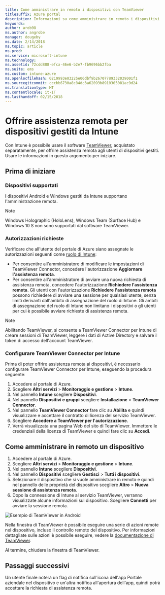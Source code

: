 ```yaml
---
title: Come amministrare in remoto i dispositivi con TeamViewer
titlesuffix: Azure portal
description: Informazioni su come amministrare in remoto i dispositivi con TeamViewer.
keywords: 
author: arob98
ms.author: angrobe
manager: dougeby
ms.date: 2/14/2018
ms.topic: article
ms.prod: 
ms.service: microsoft-intune
ms.technology: 
ms.assetid: 72cdd888-efca-46e6-b2e7-fb9696bb2fba
ms.suite: ems
ms.custom: intune-azure
ms.openlocfilehash: 0219993e0322be06dbf9b26707789332039001f1
ms.sourcegitcommit: cccbb6730a8c84dc3a62093b8910305081ac9d24
ms.translationtype: HT
ms.contentlocale: it-IT
ms.lasthandoff: 02/15/2018
---
```

# <a name="provide-remote-assistance-for-intune-managed-devices"></a>Offrire assistenza remota per dispositivi gestiti da Intune

Con Intune è possibile usare il software [TeamViewer](https://www.teamviewer.com), acquistato separatamente, per offrire assistenza remota agli utenti di dispositivi gestiti. Usare le informazioni in questo argomento per iniziare.

## <a name="before-you-start"></a>Prima di iniziare

### <a name="supported-devices"></a>Dispositivi supportati

I dispositivi Android e Windows gestiti da Intune supportano l'amministrazione remota.

>[!NOTE]
>Windows Holographic (HoloLens), Windows Team (Surface Hub) e Windows 10 S non sono supportati dal software TeamViewer.



### <a name="required-permissions"></a>Autorizzazioni richieste

Verificare che all'utente del portale di Azure siano assegnate le autorizzazioni seguenti come [ruolo di Intune](https://docs.microsoft.com/intune-azure/access-control/role-based-access-control):
- Per consentire all'amministratore di modificare le impostazioni di TeamViewer Connector, concedere l'autorizzazione **Aggiornare l'assistenza remota**.
- Per consentire all'amministratore di avviare una nuova richiesta di assistenza remota, concedere l'autorizzazione **Richiedere l'assistenza remota**. Gli utenti con l'autorizzazione **Richiedere l'assistenza remota** possono richiedere di avviare una sessione per qualsiasi utente, senza limiti derivanti dall'ambito di assegnazione del ruolo di Intune. Gli ambiti di assegnazione del ruolo di Intune non limitano i dispositivi o gli utenti per cui è possibile avviare richieste di assistenza remota.

>[!NOTE]
>Abilitando TeamViewer, si consente a TeamViewer Connector per Intune di creare sessioni di TeamViewer, leggere i dati di Active Directory e salvare il token di accesso dell'account TeamViewer.

### <a name="configure-the-intune-teamviewer-connector"></a>Configurare TeamViewer Connector per Intune

Prima di poter offrire assistenza remota ai dispositivi, è necessario configurare TeamViewer Connector per Intune, eseguendo la procedura seguente:


1. Accedere al portale di Azure.
2. Scegliere **Altri servizi** > **Monitoraggio e gestione** > **Intune**.
3. Nel pannello **Intune** scegliere **Dispositivi**.
4. Nel pannello **Dispositivi e gruppi** scegliere **Installazione** > **TeamViewer Connector**.
5. Nel pannello **TeamViewer Connector** fare clic su **Abilita** e quindi visualizzare e accettare il contratto di licenza del servizio TeamViewer.
6. Scegliere **Accedere a TeamViewer per l'autorizzazione**.
7. Verrà visualizzata una pagina Web del sito di TeamViewer. Immettere le credenziali della licenza di TeamViewer e quindi fare clic su **Accedi**.


## <a name="how-to-remotely-administer-a-device"></a>Come amministrare in remoto un dispositivo

1. Accedere al portale di Azure.
2. Scegliere **Altri servizi** > **Monitoraggio e gestione** > **Intune**.
3. Nel pannello **Intune** scegliere **Dispositivi**.
4. Nel pannello **Dispositivi** scegliere **Gestisci** > **Tutti i dispositivi**.
5. Selezionare il dispositivo che si vuole amministrare in remoto e quindi nel pannello delle proprietà del dispositivo scegliere **Altro** > **Nuova sessione di assistenza remota**.
6. Dopo la connessione di Intune al servizio TeamViewer, verranno visualizzate alcune informazioni sul dispositivo. Scegliere **Connetti** per avviare la sessione remota.

![Esempio di TeamViewer in Android](./media/android-teamviewer.png)

Nella finestra di TeamViewer è possibile eseguire una serie di azioni remote nel dispositivo, incluso il controllo remoto del dispositivo. Per informazioni dettagliate sulle azioni è possibile eseguire, vedere la [documentazione di TeamViewer](https://www.teamviewer.com/support/documents/).

Al termine, chiudere la finestra di TeamViewer.

## <a name="next-steps"></a>Passaggi successivi

Un utente finale noterà un flag di notifica sull'icona dell'app Portale aziendale nel dispositivo e un'altra notifica all'apertura dell'app, quindi potrà accettare la richiesta di assistenza remota.
